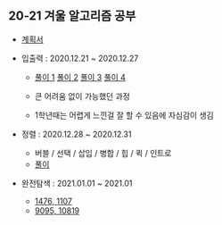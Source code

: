 ## 20-21 겨울 알고리즘 공부

- [계획서](https://husk321.tistory.com/80?category=953448)

- 입출력 : 2020.12.21 ~ 2020.12.27

  - [풀이 1](https://husk321.tistory.com/83)  [풀이 2](https://husk321.tistory.com/84)  [풀이 3](https://husk321.tistory.com/85)  [풀이 4](https://husk321.tistory.com/86) 

  - 큰 어려움 없이 가능했던 과정
  - 1학년때는 어렵게 느낀걸 잘 할 수 있음에 자심감이 생김

- 정렬 : 2020.12.28 ~ 2020.12.31

  - 버블 / 선택 / 삽입 / 병합 / 힙 / 퀵 / 인트로
  - [풀이](https://husk321.tistory.com/89?category=953448)


- 완전탐색 : 2021.01.01 ~ 2021.01
	- [1476, 1107](https://husk321.tistory.com/91?category=953448)
	- [9095, 10819](https://husk321.tistory.com/93?category=953448)

